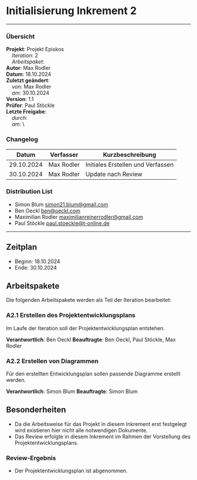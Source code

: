# Initialisierung Inkrement 2

---

### Übersicht

**Projekt**: Projekt Episkos \
&nbsp;&nbsp;&nbsp;&nbsp;_Iteration_: 2\
&nbsp;&nbsp;&nbsp;&nbsp;_Arbeitspaket_: \
**Autor**: Max Rodler \
**Datum**: 18.10.2024 \
**Zuletzt geändert**: \
&nbsp;&nbsp;&nbsp;&nbsp;_von_: Max Rodler \
&nbsp;&nbsp;&nbsp;&nbsp;_am_: 30.10.2024\
**Version**: 1.1 \
**Prüfer**: Paul Stöckle\
**Letzte Freigabe**: \
&nbsp;&nbsp;&nbsp;&nbsp;_durch_: \
&nbsp;&nbsp;&nbsp;&nbsp;_am_: \

### Changelog

| Datum      | Verfasser  | Kurzbeschreibung                  |
|------------|------------|-----------------------------------|
| 29.10.2024 | Max Rodler | Initiales Erstellen und Verfassen |
| 30.10.2024 | Max Rodler | Update nach Review                |

### Distribution List

- Simon Blum <simon21.blum@gmail.com>
- Ben Oeckl <ben@oeckl.com>
- Maximilian Rodler <maximilianreinerrodler@gmail.com>
- Paul Stöckle <paul.stoeckle@t-online.de>

---

## Zeitplan
- Beginn: 18.10.2024
- Ende: 30.10.2024

## Arbeitspakete
Die folgenden Arbeitspakete werden als Teil der Iteration bearbeitet:
### A2.1 Erstellen des Projektentwicklungsplans
Im Laufe der Iteration soll der Projektentwicklungsplan entstehen.

**Verantwortlich**: Ben Oeckl
**Beauftragte**: Ben Oeckl, Paul Stöckle, Max Rodler

### A2.2 Erstellen von Diagrammen
Für den erstellten Entwicklungsplan sollen passende Diagramme erstellt werden.

**Verantwortlich**: Simon Blum
**Beauftragte**: Simon Blum


## Besonderheiten
- Da die Arbeitsweise für das Projekt in diesem Inkrement erst festgelegt wird existieren hier nicht alle notwendigen Dokumente.
- Das Review erfolgte in diesem Inkrement im Rahmen der Vorstellung des Projektentwicklungsplans.

### Review-Ergebnis
- Der Projektentwicklungsplan ist abgenommen.


